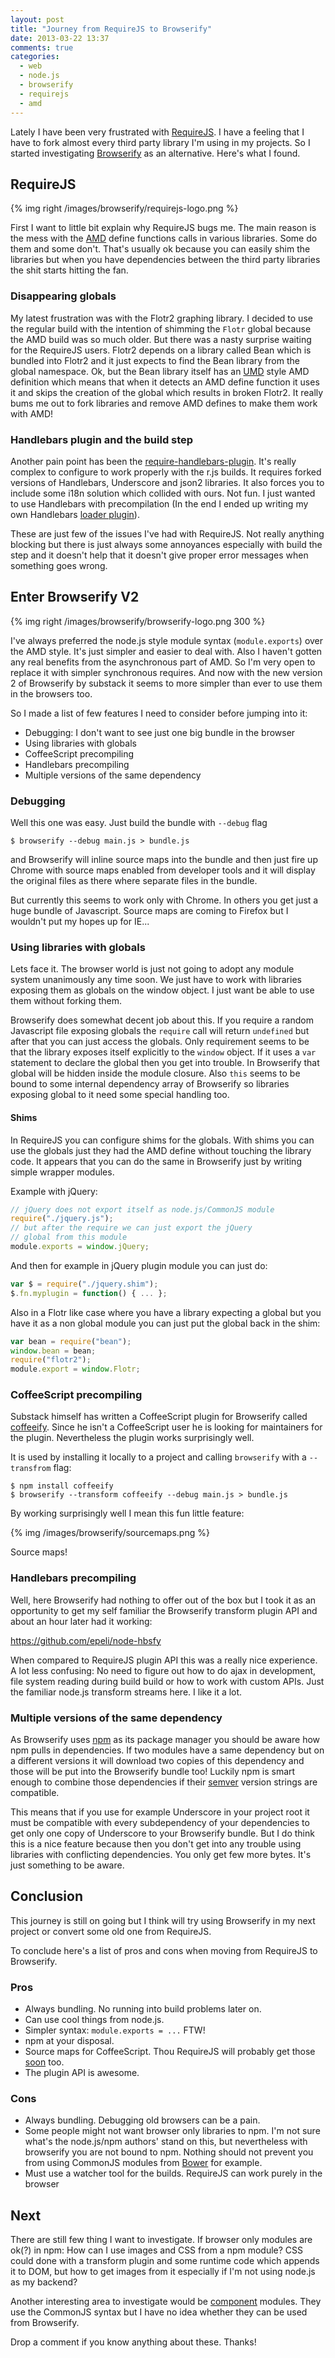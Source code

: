 ```yaml
---
layout: post
title: "Journey from RequireJS to Browserify"
date: 2013-03-22 13:37
comments: true
categories:
  - web
  - node.js
  - browserify
  - requirejs
  - amd
---
```


Lately I have been very frustrated with [RequireJS][]. I have a feeling that I
have to fork almost every third party library I'm using in my projects. So I
started investigating [Browserify][] as an alternative. Here's what I found.

<!-- more -->

## RequireJS

{% img right /images/browserify/requirejs-logo.png %}

First I want to little bit explain why RequireJS bugs me. The main reason is
the mess with the [AMD][] define functions calls in various libraries. Some do
them and some don't. That's usually ok because you can easily shim the
libraries but when you have dependencies between the third party libraries the
shit starts hitting the fan.

### Disappearing globals

My latest frustration was with the Flotr2 graphing library. I decided to use
the regular build with the intention of shimming the `Flotr` global because the
AMD build was so much older. But there was a nasty surprise waiting for the
RequireJS users. Flotr2 depends on a library called Bean which is bundled into
Flotr2 and it just expects to find the Bean library from the global namespace.
Ok, but the Bean library itself has an [UMD][] style AMD definition which means
that when it detects an AMD define function it uses it and skips the creation
of the global which results in broken Flotr2. It really bums me out to fork
libraries and remove AMD defines to make them work with AMD!

### Handlebars plugin and the build step

Another pain point has been the [require-handlebars-plugin][]. It's really
complex to configure to work properly with the r.js builds. It requires forked
versions of Handlebars, Underscore and json2 libraries. It also forces you to
include some i18n solution which collided with ours. Not fun.  I just wanted to
use Handlebars with precompilation (In the end I ended up writing my own
Handlebars [loader plugin][requirejs-hbs]).

These are just few of the issues I've had with RequireJS. Not really anything
blocking but there is just always some annoyances especially with build the
step and it doesn't help that it doesn't give proper error messages when
something goes wrong.

## Enter Browserify V2

{% img right /images/browserify/browserify-logo.png 300 %}

I've always preferred the node.js style module syntax (`module.exports`) over
the AMD style. It's just simpler and easier to deal with. Also I haven't gotten
any real benefits from the asynchronous part of AMD. So I'm very open to
replace it with simpler synchronous requires. And now with the new version 2 of
Browserify by substack it seems to more simpler than ever to use them in the
browsers too.

So I made a list of few features I need to consider before jumping into it:

  - Debugging: I don't want to see just one big bundle in the browser
  - Using libraries with globals
  - CoffeeScript precompiling
  - Handlebars precompiling
  - Multiple versions of the same dependency

### Debugging

Well this one was easy. Just build the bundle with `--debug` flag

    $ browserify --debug main.js > bundle.js

and Browserify will inline source maps into the bundle and then just fire up
Chrome with source maps enabled from developer tools and it will display the
original files as there where separate files in the bundle.

But currently this seems to work only with Chrome. In others you get just a
huge bundle of Javascript. Source maps are coming to Firefox but I wouldn't put
my hopes up for IE...

### Using libraries with globals

Lets face it. The browser world is just not going to adopt any module system
unanimously any time soon. We just have to work with libraries exposing them as
globals on the window object. I just want be able to use them without forking
them.

Browserify does somewhat decent job about this. If you require a random
Javascript file exposing globals the `require` call will return `undefined` but
after that you can just access the globals. Only requirement seems to be that
the library exposes itself explicitly to the `window` object. If it uses a
`var` statement to declare the global then you get into trouble. In Browserify
that global will be hidden inside the module closure. Also `this` seems to be
bound to some internal dependency array of Browserify so libraries exposing
global to it need some special handling too.

#### Shims

In RequireJS you can configure shims for the globals. With shims you can use
the globals just they had the AMD define without touching the library code. It
appears that you can do the same in Browserify just by writing simple wrapper
modules.

Example with jQuery:

```javascript jquery.shim.js
// jQuery does not export itself as node.js/CommonJS module
require("./jquery.js");
// but after the require we can just export the jQuery
// global from this module
module.exports = window.jQuery;
```

And then for example in jQuery plugin module you can just do:

```javascript myplugin.jquery.js
var $ = require("./jquery.shim");
$.fn.myplugin = function() { ... };
```

Also in a Flotr like case where you have a library expecting a global but you
have it as a non global module you can just put the global back in the shim:

```javascript flotr2.shim.js
var bean = require("bean");
window.bean = bean;
require("flotr2");
module.export = window.Flotr;
```


### CoffeeScript precompiling

Substack himself has written a CoffeeScript plugin for Browserify called
[coffeeify][]. Since he isn't a CoffeeScript user he is looking for maintainers
for the plugin. Nevertheless the plugin works surprisingly well.

It is used by installing it locally to a project and calling `browserify` with
a `--transfrom` flag:

    $ npm install coffeeify
    $ browserify --transform coffeeify --debug main.js > bundle.js

By working surprisingly well I mean this fun little feature:

{% img /images/browserify/sourcemaps.png %}

Source maps!

### Handlebars precompiling

Well, here Browserify had nothing to offer out of the box but I took it as an
opportunity to get my self familiar the Browserify transform plugin API and
about an hour later had it working:

<https://github.com/epeli/node-hbsfy>

When compared to RequireJS plugin API this was a really nice experience. A lot
less confusing: No need to figure out how to do ajax in development, file
system reading during build build or how to work with custom APIs. Just the
familiar node.js transform streams here. I like it a lot.

### Multiple versions of the same dependency

As Browserify uses [npm][] as its package manager you should be aware how npm
pulls in dependencies. If two modules have a same dependency but on a
different versions it will download two copies of this dependency and those
will be put into the Browserify bundle too! Luckily npm is smart enough to
combine those dependencies if their [semver][] version strings are compatible.

This means that if you use for example Underscore in your project root it must
be compatible with every subdependency of your dependencies to get only one
copy of Underscore to your Browserify bundle. But I do think this is a nice
feature because then you don't get into any trouble using libraries with
conflicting dependencies. You only get few more bytes. It's just something to
be aware.

## Conclusion

This journey is still on going but I think will try using Browserify in my next
project or convert some old one from RequireJS.

To conclude here's a list of pros and cons when moving from  RequireJS to
Browserify.

### Pros

  - Always bundling. No running into build problems later on.
  - Can use cool things from node.js.
  - Simpler syntax: `module.exports = ...` FTW!
  - npm at your disposal.
  - Source maps for CoffeeScript. Thou RequireJS will probably get those
    [soon][require-cs-issue] too.
  - The plugin API is awesome.

### Cons

  - Always bundling. Debugging old browsers can be a pain.
  - Some people might not want browser only libraries to npm. I'm not sure
    what's the node.js/npm authors' stand on this, but nevertheless with
    browserify you are not bound to npm. Nothing should not prevent you from
    using CommonJS modules from [Bower][] for example.
  - Must use a watcher tool for the builds. RequireJS can work purely in the
    browser


## Next

There are still few thing I want to investigate. If browser only modules are
ok(?) in npm: How can I use images and CSS from a npm module? CSS could done
with a transform plugin and some runtime code which appends it to DOM, but how
to get images from it especially if I'm not using node.js as my backend?

Another interesting area to investigate would be [component][] modules. They
use the CommonJS syntax but I have no idea whether they can be used from
Browserify.

Drop a comment if you know anything about these. Thanks!

[RequireJS]: http://requirejs.org/
[Browserify]: https://github.com/substack/node-browserify
[AMD]: https://github.com/amdjs/amdjs-api/wiki/AMD
[requirejs-hbs]: https://github.com/epeli/requirejs-hbs
[UMD]: https://github.com/umdjs/umd
[require-handlebars-plugin]: https://github.com/SlexAxton/require-handlebars-plugin
[coffeeify]: https://github.com/substack/coffeeify
[npm]: https://npmjs.org/
[semver]: https://npmjs.org/package/semver
[require-cs-issue]: https://github.com/jrburke/require-cs/issues/42
[component]: https://github.com/component/component
[Bower]: http://twitter.github.com/bower/

